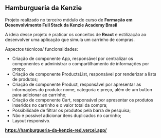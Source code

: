## Hamburgueria da Kenzie
Projeto realizado no terceiro módulo do curso de **Formação em Desenvolvimento Full Stack da Kenzie Academy Brasil**

A ideia desse projeto é praticar os conceitos de **React** e estilização ao desenvolver uma aplicação que simula um carrinho de compras.

Aspectos técnicos/ funcionalidades:

- Criação de componente App, responsável por centralizar os componentes e administrar o compartilhamento de informações por props;
- Criação de componente ProductsList, responsável por renderizar a lista de produtos;
- Criação de componente Product, responsável por apresentar as informações do produto: nome, categoria e preço, além de um button para adicionar ao carrinho;
- Criação de componente Cart, responsável por apresentar os produtos inseridos no carrinho e o valor total da compra;
- Possibilidade de filtrar os produtos pela barra de pesquisa;
- Não é possível adicionar itens duplicados no carrinho;
- Layout responsivo.

**https://hamburgueria-da-kenzie-red.vercel.app/**
